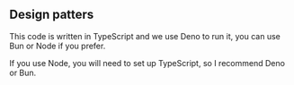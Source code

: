 ## Design patters

This code is written in TypeScript and we use Deno to run it, you can use Bun or Node if you prefer.

If you use Node, you will need to set up TypeScript, so I recommend Deno or Bun.